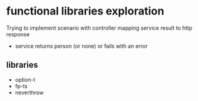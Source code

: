 # functional libraries exploration
Trying to implement scenario with controller mapping service result to http response
- service returns person (or none) or fails with an error

## libraries
- option-t
- fp-ts
- neverthrow
